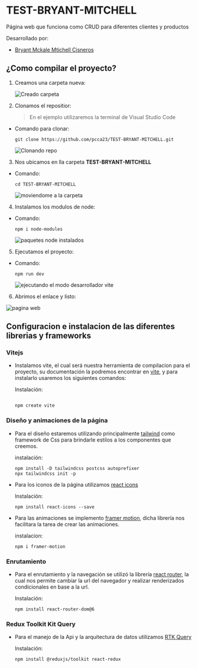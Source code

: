 # TEST-BRYANT-MITCHELL

Página web que funciona como CRUD para diferentes clientes y productos

Desarrollado por:

- [Bryant Mckale Mtichell Cisneros](https://github.com/bratik121)

## ¿Como compilar el proyecto?

1.  Creamos una carpeta nueva:

    ![Creado carpeta](https://i.imgur.com/gPG5d8L.png)

2.  Clonamos el repositior:
    > En el ejemplo utilizaremos la terminal de Visual Studio Code

- Comando para clonar:
  ```
  git clone https://github.com/pcca23/TEST-BRYANT-MITCHELL.git
  ```
  ![Clonando repo](https://i.imgur.com/a45lmcX.png)

3.  Nos ubicamos en lla carpeta **TEST-BRYANT-MITCHELL**

- Comando:
  ```
  cd TEST-BRYANT-MITCHELL
  ```
  ![moviendome a la carpeta](https://i.imgur.com/q7I7Vab.png)

4.  Instalamos los modulos de node:

- Comando:
  ```
  npm i node-modules
  ```
  ![paquetes node instalados](https://i.imgur.com/KtuPQNX.png)

5. Ejecutamos el proyecto:

- Comando:
  ```
  npm run dev
  ```
  ![ejecutando el modo desarrollador vite](https://i.imgur.com/7w4QQRz.png)

6. Abrimos el enlace y listo:

![pagina web](https://i.imgur.com/4NT87nV.png)

## Configuracion e instalacion de las diferentes librerias y frameworks

### Vitejs

- Instalamos vite, el cual será nuestra herramienta de compilacion para el proyecto, su documentación la podremos encontrar en [vite](https://vitejs.dev/guide/), y para instalarlo usaremos los siguientes comandos:

  Instalación:

  ```

  npm create vite

  ```

### Diseño y animaciones de la página

- Para el diseño estaremos utilizando principalmente [tailwind](https://tailwindcss.com/docs/installation) como framework de Css para brindarle estilos a los componentes que creemos.

  instalación:

  ```
  npm install -D tailwindcss postcss autoprefixer
  npx tailwindcss init -p
  ```

- Para los iconos de la página utilizamos [react icons](https://react-icons.github.io/react-icons/)

  Instalación:

  ```
  npm install react-icons --save
  ```

- Para las animaciones se implemento [framer motion](https://www.framer.com/motion/?utm_source=google&utm_medium=adwords&utm_campaign=TW-WW-All-GS-UA-Traffic-20190326-Brand.Bmm_), dicha librería nos facilitara la tarea de crear las animaciones.

  instalacion:

  ```
  npm i framer-motion
  ```

### Enrutamiento

- Para el enrutamiento y la navegación se utilizó la librería [react router](https://reactrouter.com/en/main), la cual nos permite cambiar la url del navegador y realizar renderizados condicionales en base a la url.

  Instalación:

  ```
  npm install react-router-dom@6
  ```

### Redux Toolkit Kit Query

- Para el manejo de la Api y la arquitectura de datos utilizamos [RTK Query](https://redux-toolkit.js.org/rtk-query/overview)

  Instalación:

  ```
  npm install @reduxjs/toolkit react-redux
  ```
